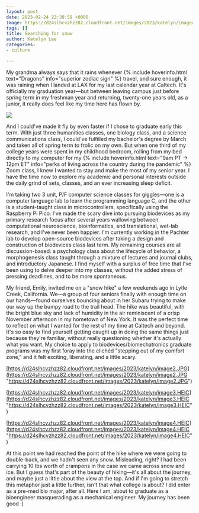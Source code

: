 ```yaml
---
layout: post
date: 2023-02-24 23:38:59 +0000
image: https://d24slhcvzhzz82.cloudfront.net/images/2023/katelyn/image4.HEIC
tags: []
title: Searching for snow
author: Katelyn Lee
categories:
- culture

---
```

My grandma always says that it rains whenever {% include hoverinfo.html text="Dragons" info="superior zodiac sign" %} travel, and sure enough, it was raining when I landed at LAX for my last calendar year at Caltech. It's officially my graduation year—but between leaving campus just before spring term in my freshman year and returning, twenty-one years old, as a junior, it really does feel like my time here has flown by.

![](https://d24slhcvzhzz82.cloudfront.net/images/2023/katelyn/image1.jpg)

And I could've made it fly by even faster if I chose to graduate early this term. With just three humanities classes, one biology class, and a science communications class, I could've fulfilled my bachelor's degree by March and taken all of spring term to frolic on my own. But when one third of my college years were spent in my childhood bedroom, rolling from my bed directly to my computer for my {% include hoverinfo.html text="9am PT → 12pm ET" info="perks of living across the country during the pandemic" %} Zoom class, I knew I wanted to stay and make the most of my senior year. I have the time now to explore my academic and personal interests outside the daily grind of sets, classes, and an ever increasing sleep deficit.

I'm taking two 3 unit, P/F computer science classes for giggles—one is a computer language lab to learn the programming language C, and the other is a student-taught class in microcontrollers, specifically using the Raspberry Pi Pico. I've made the scary dive into pursuing biodevices as my primary research focus after several years wallowing between computational neuroscience, bioinformatics, and translational, wet-lab research, and I've never been happier. I'm currently working in the Pachter lab to develop open-source biodevices after taking a design and construction of biodevices class last term. My remaining courses are all discussion-based: a psychology class about the lifecycle of behavior, a morphogenesis class taught through a mixture of lectures and journal clubs, and introductory Japanese. I find myself with a surplus of free time that I've been using to delve deeper into my classes, without the added stress of pressing deadlines, and to be more spontaneous.

My friend, Emily, invited me on a "snow hike" a few weekends ago in Lytle Creek, California. We—a group of four seniors finally with enough time on our hands—found ourselves bouncing about in her Subaru trying to make our way up the bumpy road to the trail head. The hike was beautiful, with the bright blue sky and lack of humidity in the air reminiscent of a crisp November afternoon in my hometown of New York. It was the perfect time to reflect on what I wanted for the rest of my time at Caltech and beyond. It's so easy to find yourself getting caught up in doing the same things just because they're familiar, without really questioning whether it's actually what you want. My choice to apply to biodevices/biomechatronics graduate programs was my first foray into the clichéd "stepping out of my comfort zone," and it felt exciting, liberating, and a little scary.

[https://d24slhcvzhzz82.cloudfront.net/images/2023/katelyn/image2.JPG](https://d24slhcvzhzz82.cloudfront.net/images/2023/katelyn/image2.JPG "https://d24slhcvzhzz82.cloudfront.net/images/2023/katelyn/image2.JPG")

[https://d24slhcvzhzz82.cloudfront.net/images/2023/katelyn/image3.HEIC](https://d24slhcvzhzz82.cloudfront.net/images/2023/katelyn/image3.HEIC "https://d24slhcvzhzz82.cloudfront.net/images/2023/katelyn/image3.HEIC")

[https://d24slhcvzhzz82.cloudfront.net/images/2023/katelyn/image4.HEIC](https://d24slhcvzhzz82.cloudfront.net/images/2023/katelyn/image4.HEIC "https://d24slhcvzhzz82.cloudfront.net/images/2023/katelyn/image4.HEIC")

At this point we had reached the point of the hike where we were going to double-back, and we hadn't seen any snow. Misleading, right? I had been carrying 10 lbs worth of crampons in the case we came across snow and ice. But I guess that's part of the beauty of hiking—it's all about the journey, and maybe just a little about the view at the top. And if I'm going to stretch this metaphor just a little further, isn't that what college is about? I did enter as a pre-med bio major, after all. Here I am, about to graduate as a bioengineer masquerading as a mechanical engineer. My journey has been good :)